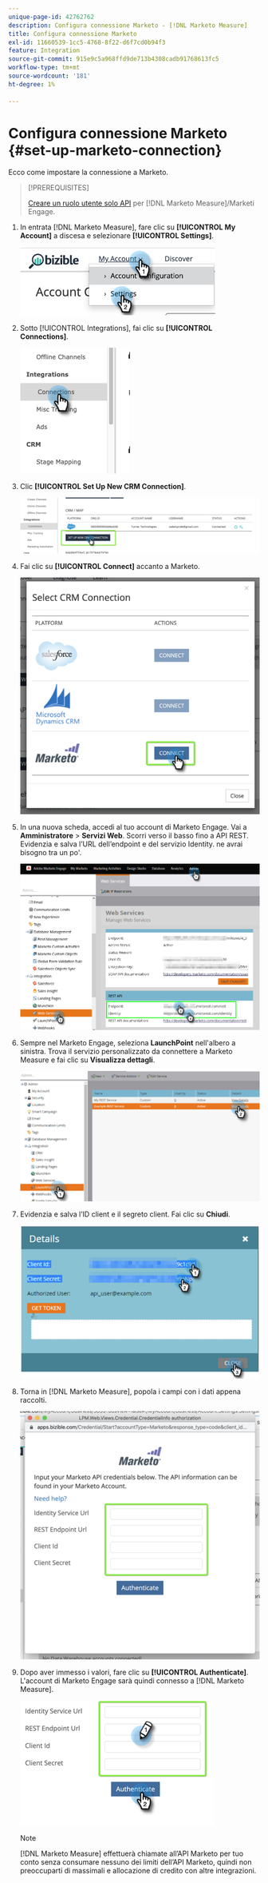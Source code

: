 ```yaml
---
unique-page-id: 42762762
description: Configura connessione Marketo - [!DNL Marketo Measure]
title: Configura connessione Marketo
exl-id: 11660539-1cc5-4768-8f22-d6f7cd0b94f3
feature: Integration
source-git-commit: 915e9c5a968ffd9de713b4308cadb91768613fc5
workflow-type: tm+mt
source-wordcount: '181'
ht-degree: 1%

---
```


# Configura connessione Marketo {#set-up-marketo-connection}

Ecco come impostare la connessione a Marketo.

>[!PREREQUISITES]
>
>[Creare un ruolo utente solo API](https://experienceleague.adobe.com/docs/marketo/using/product-docs/administration/users-and-roles/create-an-api-only-user.html) per [!DNL Marketo Measure]/Marketi Engage.

1. In entrata [!DNL Marketo Measure], fare clic su **[!UICONTROL My Account]** a discesa e selezionare **[!UICONTROL Settings]**.

   ![](assets/set-up-marketo-connection-1.png)

1. Sotto [!UICONTROL Integrations], fai clic su **[!UICONTROL Connections]**.

   ![](assets/set-up-marketo-connection-2.png)

1. Clic **[!UICONTROL Set Up New CRM Connection]**.

   ![](assets/set-up-marketo-connection-3.png)

1. Fai clic su **[!UICONTROL Connect]** accanto a Marketo.

   ![](assets/set-up-marketo-connection-4.png)

1. In una nuova scheda, accedi al tuo account di Marketo Engage. Vai a **Amministratore** > **Servizi Web**. Scorri verso il basso fino a API REST. Evidenzia e salva l’URL dell’endpoint e del servizio Identity. ne avrai bisogno tra un po&#39;.

   ![](assets/set-up-marketo-connection-5.png)

1. Sempre nel Marketo Engage, seleziona **LaunchPoint** nell&#39;albero a sinistra. Trova il servizio personalizzato da connettere a Marketo Measure e fai clic su **Visualizza dettagli**.

   ![](assets/set-up-marketo-connection-6.png)

1. Evidenzia e salva l’ID client e il segreto client. Fai clic su **Chiudi**.

   ![](assets/set-up-marketo-connection-7.png)

1. Torna in [!DNL Marketo Measure], popola i campi con i dati appena raccolti.

   ![](assets/set-up-marketo-connection-8.png)

1. Dopo aver immesso i valori, fare clic su **[!UICONTROL Authenticate]**. L&#39;account di Marketo Engage sarà quindi connesso a [!DNL Marketo Measure].

   ![](assets/set-up-marketo-connection-9.png)

   >[!NOTE]
   >
   >[!DNL Marketo Measure] effettuerà chiamate all’API Marketo per tuo conto senza consumare nessuno dei limiti dell’API Marketo, quindi non preoccuparti di massimali e allocazione di credito con altre integrazioni.
